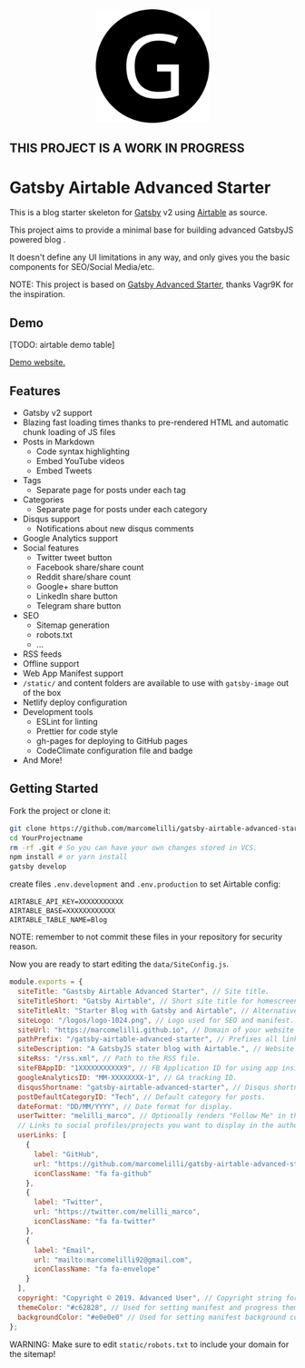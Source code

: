 <div align="center">
    <img src="static/logos/logo-1024.png" alt="Logo" width='200px' height='200px'/>
</div>

## THIS PROJECT IS A WORK IN PROGRESS

# Gatsby Airtable Advanced Starter

This is a blog starter skeleton for [Gatsby](https://github.com/gatsbyjs/gatsby/) v2 using [Airtable](https://airtable.com/) as source.

This project aims to provide a minimal base for building advanced GatsbyJS powered blog  .

It doesn't define any UI limitations in any way, and only gives you the basic components for SEO/Social Media/etc.

NOTE: This project is based on [Gatsby Advanced Starter](https://github.com/Vagr9K/gatsby-advanced-starter/), thanks Vagr9K for the inspiration.

## Demo

[TODO: airtable demo table]

[Demo website.](https://marcomelilli.github.io/gatsby-airtable-advanced-starter/)

## Features

- Gatsby v2 support
- Blazing fast loading times thanks to pre-rendered HTML and automatic chunk loading of JS files
- Posts in Markdown
  - Code syntax highlighting
  - Embed YouTube videos
  - Embed Tweets
- Tags
  - Separate page for posts under each tag
- Categories
  - Separate page for posts under each category
- Disqus support
  - Notifications about new disqus comments
- Google Analytics support
- Social features
  - Twitter tweet button
  - Facebook share/share count
  - Reddit share/share count
  - Google+ share button
  - LinkedIn share button
  - Telegram share button
- SEO
  - Sitemap generation
  - robots.txt
  - ...
- RSS feeds
- Offline support
- Web App Manifest support
- `/static/` and content folders are available to use with `gatsby-image` out of the box
- Netlify deploy configuration
- Development tools
  - ESLint for linting
  - Prettier for code style
  - gh-pages for deploying to GitHub pages
  - CodeClimate configuration file and badge
- And More!

## Getting Started

Fork the project or clone it:

```sh
git clone https://github.com/marcomelilli/gatsby-airtable-advanced-starter YourProjectName # Clone the project
cd YourProjectname
rm -rf .git # So you can have your own changes stored in VCS.
npm install # or yarn install
gatsby develop 
```

create files `.env.development` and `.env.production` to set Airtable config:
```
AIRTABLE_API_KEY=XXXXXXXXXXX
AIRTABLE_BASE=XXXXXXXXXXXX
AIRTABLE_TABLE_NAME=Blog
```
NOTE: remember to not commit these files in your repository for security reason.

Now you are ready to start editing the `data/SiteConfig.js`.

```js
module.exports = {
  siteTitle: "Gastsby Airtable Advanced Starter", // Site title.
  siteTitleShort: "Gatsby Airtable", // Short site title for homescreen (PWA). Preferably should be under 12 characters to prevent truncation.
  siteTitleAlt: "Starter Blog with Gatsby and Airtable", // Alternative site title for SEO.
  siteLogo: "/logos/logo-1024.png", // Logo used for SEO and manifest.
  siteUrl: "https://marcomelilli.github.io", // Domain of your website without pathPrefix.
  pathPrefix: "/gatsby-airtable-advanced-starter", // Prefixes all links. For cases when deployed to example.github.io/gatsby-airtable-advanced-starter/ 
  siteDescription: "A GatsbyJS stater blog with Airtable.", // Website description used for RSS feeds/meta description tag.
  siteRss: "/rss.xml", // Path to the RSS file.
  siteFBAppID: "1XXXXXXXXXXX9", // FB Application ID for using app insights
  googleAnalyticsID: "MM-XXXXXXXX-1", // GA tracking ID.
  disqusShortname: "gatsby-airtable-advanced-starter", // Disqus shortname.
  postDefaultCategoryID: "Tech", // Default category for posts.
  dateFormat: "DD/MM/YYYY", // Date format for display.
  userTwitter: "melilli_marco", // Optionally renders "Follow Me" in the UserInfo segment. 
  // Links to social profiles/projects you want to display in the author segment/navigation bar.
  userLinks: [
    {
      label: "GitHub",
      url: "https://github.com/marcomelilli/gatsby-airtable-advanced-starter",
      iconClassName: "fa fa-github"
    },
    {
      label: "Twitter",
      url: "https://twitter.com/melilli_marco",
      iconClassName: "fa fa-twitter"
    },
    {
      label: "Email",
      url: "mailto:marcomelilli92@gmail.com",
      iconClassName: "fa fa-envelope"
    }
  ],
  copyright: "Copyright © 2019. Advanced User", // Copyright string for the footer of the website and RSS feed.
  themeColor: "#c62828", // Used for setting manifest and progress theme colors.
  backgroundColor: "#e0e0e0" // Used for setting manifest background color.
};
```

WARNING: Make sure to edit `static/robots.txt` to include your domain for the sitemap!
